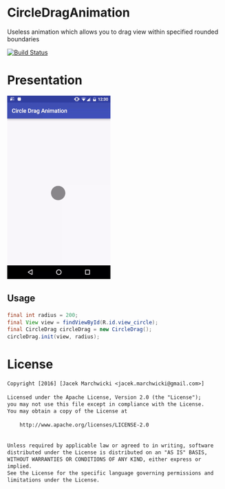 # CircleDragAnimation
Useless animation which allows you to drag view within specified rounded boundaries

[![Build Status](https://travis-ci.org/Rzodkiewka/CircleDragAnimation.svg?branch=master)](https://travis-ci.org/Rzodkiewka/CircleDragAnimation)
# Presentation
![](docs/app-presentation.gif)

## Usage

```java
final int radius = 200;
final View view = findViewById(R.id.view_circle);
final CircleDrag circleDrag = new CircleDrag();
circleDrag.init(view, radius);

```

# License

    Copyright [2016] [Jacek Marchwicki <jacek.marchwicki@gmail.com>]
    
    Licensed under the Apache License, Version 2.0 (the "License");
    you may not use this file except in compliance with the License.
    You may obtain a copy of the License at
    
    	http://www.apache.org/licenses/LICENSE-2.0
        
    
    Unless required by applicable law or agreed to in writing, software
    distributed under the License is distributed on an "AS IS" BASIS,
    WITHOUT WARRANTIES OR CONDITIONS OF ANY KIND, either express or implied.
    See the License for the specific language governing permissions and
    limitations under the License.

